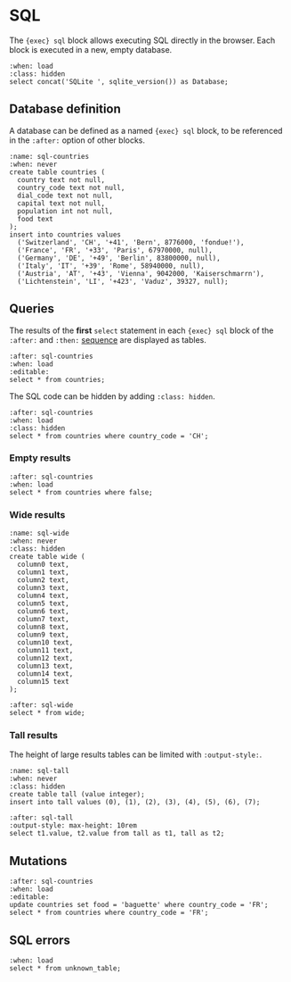 <!-- Copyright 2024 Remy Blank <remy@c-space.org> -->
<!-- SPDX-License-Identifier: MIT -->

# SQL

The `{exec} sql` block allows executing SQL directly in the browser. Each block
is executed in a new, empty database.

```{exec} sql
:when: load
:class: hidden
select concat('SQLite ', sqlite_version()) as Database;
```

## Database definition

A database can be defined as a named `{exec} sql` block, to be referenced in the
`:after:` option of other blocks.

```{exec} sql
:name: sql-countries
:when: never
create table countries (
  country text not null,
  country_code text not null,
  dial_code text not null,
  capital text not null,
  population int not null,
  food text
);
insert into countries values
  ('Switzerland', 'CH', '+41', 'Bern', 8776000, 'fondue!'),
  ('France', 'FR', '+33', 'Paris', 67970000, null),
  ('Germany', 'DE', '+49', 'Berlin', 83800000, null),
  ('Italy', 'IT', '+39', 'Rome', 58940000, null),
  ('Austria', 'AT', '+43', 'Vienna', 9042000, 'Kaiserschmarrn'),
  ('Lichtenstein', 'LI', '+423', 'Vaduz', 39327, null);
```

## Queries

The results of the **first** `select` statement in each `{exec} sql` block of
the `:after:` and `:then:` [sequence](../reference/exec.md#sequencing) are
displayed as tables.

```{exec} sql
:after: sql-countries
:when: load
:editable:
select * from countries;
```

The SQL code can be hidden by adding `:class: hidden`.

```{exec} sql
:after: sql-countries
:when: load
:class: hidden
select * from countries where country_code = 'CH';
```

### Empty results

```{exec} sql
:after: sql-countries
:when: load
select * from countries where false;
```

### Wide results

```{exec} sql
:name: sql-wide
:when: never
:class: hidden
create table wide (
  column0 text,
  column1 text,
  column2 text,
  column3 text,
  column4 text,
  column5 text,
  column6 text,
  column7 text,
  column8 text,
  column9 text,
  column10 text,
  column11 text,
  column12 text,
  column13 text,
  column14 text,
  column15 text
);
```
```{exec} sql
:after: sql-wide
select * from wide;
```

### Tall results

The height of large results tables can be limited with `:output-style:`.

```{exec} sql
:name: sql-tall
:when: never
:class: hidden
create table tall (value integer);
insert into tall values (0), (1), (2), (3), (4), (5), (6), (7);
```
```{exec} sql
:after: sql-tall
:output-style: max-height: 10rem
select t1.value, t2.value from tall as t1, tall as t2;
```

## Mutations

```{exec} sql
:after: sql-countries
:when: load
:editable:
update countries set food = 'baguette' where country_code = 'FR';
select * from countries where country_code = 'FR';
```

## SQL errors

```{exec} sql
:when: load
select * from unknown_table;
```
